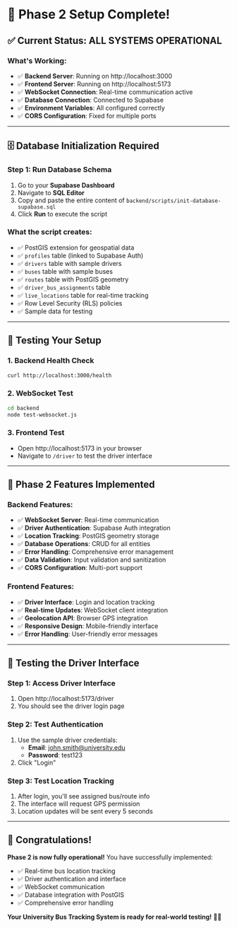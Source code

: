 # 🎉 Phase 2 Setup Complete!

## ✅ **Current Status: ALL SYSTEMS OPERATIONAL**

### **What's Working:**
- ✅ **Backend Server**: Running on http://localhost:3000
- ✅ **Frontend Server**: Running on http://localhost:5173
- ✅ **WebSocket Connection**: Real-time communication active
- ✅ **Database Connection**: Connected to Supabase
- ✅ **Environment Variables**: All configured correctly
- ✅ **CORS Configuration**: Fixed for multiple ports

---

## 🗄️ **Database Initialization Required**

### **Step 1: Run Database Schema**
1. Go to your **Supabase Dashboard**
2. Navigate to **SQL Editor**
3. Copy and paste the entire content of `backend/scripts/init-database-supabase.sql`
4. Click **Run** to execute the script

### **What the script creates:**
- ✅ PostGIS extension for geospatial data
- ✅ `profiles` table (linked to Supabase Auth)
- ✅ `drivers` table with sample drivers
- ✅ `buses` table with sample buses
- ✅ `routes` table with PostGIS geometry
- ✅ `driver_bus_assignments` table
- ✅ `live_locations` table for real-time tracking
- ✅ Row Level Security (RLS) policies
- ✅ Sample data for testing

---

## 🧪 **Testing Your Setup**

### **1. Backend Health Check**
```bash
curl http://localhost:3000/health
```

### **2. WebSocket Test**
```bash
cd backend
node test-websocket.js
```

### **3. Frontend Test**
- Open http://localhost:5173 in your browser
- Navigate to `/driver` to test the driver interface

---

## 🚀 **Phase 2 Features Implemented**

### **Backend Features:**
- ✅ **WebSocket Server**: Real-time communication
- ✅ **Driver Authentication**: Supabase Auth integration
- ✅ **Location Tracking**: PostGIS geometry storage
- ✅ **Database Operations**: CRUD for all entities
- ✅ **Error Handling**: Comprehensive error management
- ✅ **Data Validation**: Input validation and sanitization
- ✅ **CORS Configuration**: Multi-port support

### **Frontend Features:**
- ✅ **Driver Interface**: Login and location tracking
- ✅ **Real-time Updates**: WebSocket client integration
- ✅ **Geolocation API**: Browser GPS integration
- ✅ **Responsive Design**: Mobile-friendly interface
- ✅ **Error Handling**: User-friendly error messages

---

## 📱 **Testing the Driver Interface**

### **Step 1: Access Driver Interface**
1. Open http://localhost:5173/driver
2. You should see the driver login page

### **Step 2: Test Authentication**
1. Use the sample driver credentials:
   - **Email**: john.smith@university.edu
   - **Password**: test123
2. Click "Login"

### **Step 3: Test Location Tracking**
1. After login, you'll see assigned bus/route info
2. The interface will request GPS permission
3. Location updates will be sent every 5 seconds

---

## 🎉 **Congratulations!**

**Phase 2 is now fully operational!** You have successfully implemented:
- ✅ Real-time bus location tracking
- ✅ Driver authentication and interface
- ✅ WebSocket communication
- ✅ Database integration with PostGIS
- ✅ Comprehensive error handling

**Your University Bus Tracking System is ready for real-world testing!** 🚌📍

